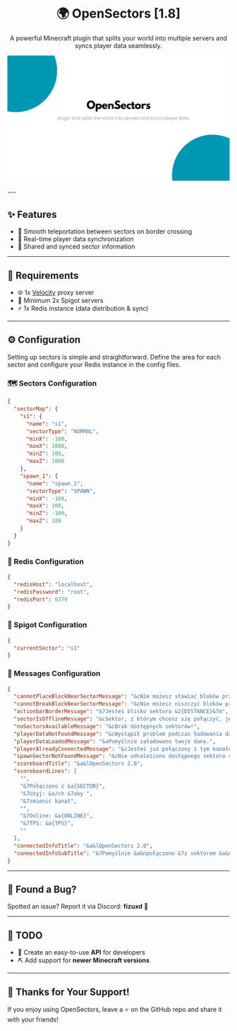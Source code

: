 <h1 align="center">🌍 OpenSectors [1.8]</h1>
<p align="center">A powerful Minecraft plugin that splits your world into multiple servers and syncs player data seamlessly.</p>

<p align="center">
  <img src="assets/banner.png" alt="banner" width="1679"/>
</p>
---

## ✨ Features

- 🚪 Smooth teleportation between sectors on border crossing  
- 🔄 Real-time player data synchronization  
- 🧭 Shared and synced sector information  

---

## 🧰 Requirements

- 🌐 1x [Velocity](https://velocitypowered.com/) proxy server  
- 🧱 Minimum 2x Spigot servers  
- ⚡ 1x Redis instance (data distribution & sync)

---

## ⚙️ Configuration

Setting up sectors is simple and straightforward. Define the area for each sector and configure your Redis instance in the config files.

### 🗺️ Sectors Configuration

```json
{
  "sectorMap": {
    "s1": {
      "name": "s1",
      "sectorType": "NORMAL",
      "minX": -100,
      "maxX": 1000,
      "minZ": 100,
      "maxZ": 1000
    },
    "spawn_1": {
      "name": "spawn_1",
      "sectorType": "SPAWN",
      "minX": -100,
      "maxX": 100,
      "minZ": -100,
      "maxZ": 100
    }
  }
}
```

### 🧠 Redis Configuration

```json
{
  "redisHost": "localhost",
  "redisPassword": "root",
  "redisPort": 6379
}
```

### 📍 Spigot Configuration

```json
{
  "currentSector": "s1"
}
```

### 💬 Messages Configuration

```json
{
  "cannotPlaceBlockNearSectorMessage": "&cNie możesz stawiać bloków przy granicy sektora!",
  "cannotBreakBlockNearSectorMessage": "&cNie możesz niszczyć bloków przy granicy sektora!",
  "actionbarBorderMessage": "&7Jesteś blisko sektora &2{DISTANCE}&7m",
  "sectorIsOfflineMessage": "&cSektor, z którym chcesz się połączyć, jest aktualnie wyłączony!",
  "noSectorsAvailableMessage": "&cBrak dostępnych sektorów!",
  "playerDataNotFoundMessage": "&cWystąpił problem podczas ładowania danych.",
  "playerDataLoadedMessage": "&aPomyślnie załadowano twoje dane.",
  "playerAlreadyConnectedMessage": "&cJesteś już połączony z tym kanałem!",
  "spawnSectorNotFoundMessage": "&cNie odnaleziono dostępnego sektora spawna!",
  "scoreboardTitle": "&a&lOpenSectors 2.0",
  "scoreboardLines": [
    "",
    "&7Połączono z &a{SECTOR}",
    "&7Użyj: &a/ch &7aby ",
    "&7zmienić kanał",
    "",
    "&7Online: &a{ONLINE}",
    "&7TPS: &a{TPS}",
    ""
  ],
  "connectedInfoTitle": "&a&lOpenSectors 2.0",
  "connectedInfoSubTitle": "&7Pomyślnie &a&npołączono &7z sektorem &a&n{SECTOR}"
}
```

---

## 🐛 Found a Bug?

Spotted an issue? Report it via Discord: **fizuxd** 💬

---

## 📌 TODO

- 🧩 Create an easy-to-use **API** for developers  
- ⛏️ Add support for **newer Minecraft versions**

---

## 💖 Thanks for Your Support!

If you enjoy using OpenSectors, leave a ⭐ on the GitHub repo and share it with your friends!
